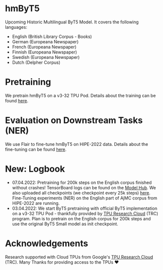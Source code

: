 # hmByT5

Upcoming Historic Multilingual ByT5 Model. It covers the following languages:

* English (British Library Corpus - Books)
* German (Europeana Newspaper)
* French (Europeana Newspaper)
* Finnish (Europeana Newspaper)
* Swedish (Europeana Newspaper)
* Dutch (Delpher Corpus)

# Pretraining

We pretrain hmByT5 on a v3-32 TPU Pod. Details about the training can be found [here](hmbyt5/README.md).

# Evaluation on Downstream Tasks (NER)

We use Flair to fine-tune hmByT5 on HIPE-2022 data. Details about the fine-tuning can be found [here](bench/README.md).

# **New**: Logbook

* 07.04.2022: Pretraining for 200k steps on the English corpus finished without crashes! TensorBoard logs can be found
              on the [Model Hub](https://huggingface.co/stefan-it/byt5-small-historic-multilingual/tensorboard). We
              also uploaded all checkpoints (we checkpoint every 25k steps)
              [here](https://huggingface.co/stefan-it/byt5-small-historic-multilingual). Fine-Tuning experiments (NER)
              on the English part of AjMC corpus from HIPE-2022 are running.
* 03.04.2022: We start ByT5 pretraining with official ByT5 implementation on a v3-32 TPU Pod - thankfully provided by
              [TPU Research Cloud](https://sites.research.google/trc/about/) (TRC) program. Plan is to pretrain on the
              English corpus for 200k steps and use the original ByT5 Small model as init checkpoint.

# Acknowledgements

Research supported with Cloud TPUs from Google's [TPU Research Cloud](https://sites.research.google/trc/about/) (TRC).
Many Thanks for providing access to the TPUs ❤️
